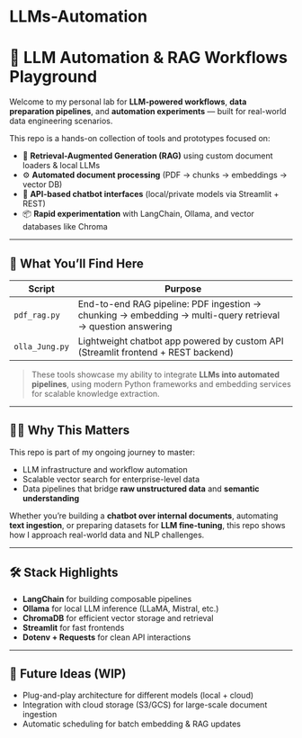 ﻿# LLMs-Automation
# 🔧 LLM Automation & RAG Workflows Playground

Welcome to my personal lab for **LLM-powered workflows**, **data preparation pipelines**, and **automation experiments** — built for real-world data engineering scenarios.

This repo is a hands-on collection of tools and prototypes focused on:
- 🧠 **Retrieval-Augmented Generation (RAG)** using custom document loaders & local LLMs
- ⚙️ **Automated document processing** (PDF → chunks → embeddings → vector DB)
- 💬 **API-based chatbot interfaces** (local/private models via Streamlit + REST)
- 📦 **Rapid experimentation** with LangChain, Ollama, and vector databases like Chroma

---

## 🚀 What You’ll Find Here

| Script | Purpose |
|--------|---------|
| `pdf_rag.py` | End-to-end RAG pipeline: PDF ingestion → chunking → embedding → multi-query retrieval → question answering |
| `olla_Jung.py` | Lightweight chatbot app powered by custom API (Streamlit frontend + REST backend) |

> These tools showcase my ability to integrate **LLMs into automated pipelines**, using modern Python frameworks and embedding services for scalable knowledge extraction.

---

## 👨‍💻 Why This Matters

This repo is part of my ongoing journey to master:
- LLM infrastructure and workflow automation
- Scalable vector search for enterprise-level data
- Data pipelines that bridge **raw unstructured data** and **semantic understanding**

Whether you’re building a **chatbot over internal documents**, automating **text ingestion**, or preparing datasets for **LLM fine-tuning**, this repo shows how I approach real-world data and NLP challenges.

---

## 🛠 Stack Highlights

- **LangChain** for building composable pipelines
- **Ollama** for local LLM inference (LLaMA, Mistral, etc.)
- **ChromaDB** for efficient vector storage and retrieval
- **Streamlit** for fast frontends
- **Dotenv + Requests** for clean API interactions

---

## 🌱 Future Ideas (WIP)

- Plug-and-play architecture for different models (local + cloud)
- Integration with cloud storage (S3/GCS) for large-scale document ingestion
- Automatic scheduling for batch embedding & RAG updates


